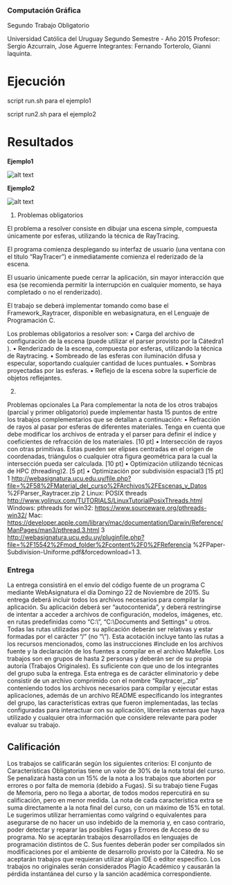 ### Computación Gráfica
Segundo Trabajo Obligatorio

Universidad Católica del Uruguay
Segundo Semestre - Año 2015
Profesor: Sergio Azcurrain, Jose Aguerre
Integrantes: Fernando Torterolo, Gianni Iaquinta.

# Ejecución

script run.sh para el ejemplo1

script run2.sh para el ejemplo2


# Resultados

**Ejemplo1**

![alt text](https://github.com/nandotorterolo/computaciongrafica/blob/master/obligatorio2/Ejemplo1.png "Ejemplo1")

**Ejemplo2**

![alt text](https://github.com/nandotorterolo/computaciongrafica/blob/master/obligatorio2/Ejemplo2.png "Ejemplo2")


1. Problemas obligatorios

El problema a resolver consiste en dibujar una escena simple, compuesta únicamente por
esferas, utilizando la técnica de RayTracing.

El programa comienza desplegando su interfaz de usuario (una ventana con el título
“RayTracer”) e inmediatamente comienza el rederizado de la escena.

El usuario únicamente puede cerrar la aplicación, sin mayor interacción que esa (se
recomienda permitir la interrupción en cualquier momento, se haya completado o no el
renderizado).

El trabajo se deberá implementar tomando como base el Framework_Raytracer, disponible
en webasignatura, en el Lenguaje de Programación C.

Los problemas obligatorios a resolver son:
• Carga del archivo de configuración de la escena (puede utilizar el parser provisto por la Cátedra1 ).
• Renderizado de la escena, compuesta por esferas, utilizando la técnica de Raytracing.
• Sombreado de las esferas con iluminación difusa y especular, soportando cualquier cantidad de luces puntuales.
• Sombras proyectadas por las esferas.
• Reflejo de la escena sobre la superficie de objetos reflejantes.

2.
Problemas opcionales
La Para complementar la nota de los otros trabajos (parcial y primer obligatorio) puede
implementar hasta 15 puntos de entre los trabajos complementarios que se detallan a
continuación:
• Refracción de rayos al pasar por esferas de diferentes materiales. Tenga en cuenta
    que debe modificar los archivos de entrada y el parser para definir el índice y
    coeficientes de refracción de los materiales. [10 pt]
• Intersección de rayos con otras primitivas. Estas pueden ser elipses centradas en el
    origen de coordenadas, triángulos o cualquier otra figura geométrica para la cual la
     intersección pueda ser calculada. [10 pt]
• Optimización utilizando técnicas de HPC (threading)2. [5 pt]
• Optimización por subdivisión espacial3 [15 pt]
1 http://webasignatura.ucu.edu.uy/file.php?file=%2F58%2FMaterial_del_curso%2FArchivos%2FEscenas_y_Datos
%2FParser_Raytracer.zip
2 Linux: POSIX threads http://www.yolinux.com/TUTORIALS/LinuxTutorialPosixThreads.html
Windows: pthreads for win32: https://www.sourceware.org/pthreads-win32/
Mac: https://developer.apple.com/library/mac/documentation/Darwin/Reference/ManPages/man3/pthread.3.html
3 http://webasignatura.ucu.edu.uy/pluginfile.php?file=%2F15542%2Fmod_folder%2Fcontent%2F0%2FReferencia
%2FPaper-Subdivision-Uniforme.pdf&forcedownload=1
3.

### Entrega
La entrega consistirá en el envío del código fuente de un programa C mediante
WebAsignatura el día Domingo 22 de Noviembre de 2015. Su entrega deberá incluir todos
los archivos necesarios para compilar la aplicación.
Su aplicación deberá ser “autocontenida”, y deberá restringirse de intentar a acceder a
archivos de configuración, modelos, imágenes, etc. en rutas predefinidas como “C:\”,
“C:\Documents and Settings" u otros. Todas las rutas utilizadas por su aplicación deberán
ser relativas y estar formadas por el carácter “/” (no “\”).
Esta acotación incluye tanto las rutas a los recursos mencionados, como las instrucciones #include en los archivos fuente y
la declaración de los fuentes a compilar en el archivo Makefile.
Los trabajos son en grupos de hasta 2 personas y deberán ser de su propia autoría (Trabajos
Originales). Es suficiente con que uno de los integrantes del grupo suba la entrega.
Esta entrega es de carácter eliminatorio y debe consistir de un archivo comprimido con el
nombre “Raytracer_<Apellidos>.zip” conteniendo todos los archivos necesarios para
compilar y ejecutar estas aplicaciones, además de un archivo README especificando los
integrantes del grupo, las características extras que fueron implementadas, las teclas
configuradas para interactuar con su aplicación, librerías externas que haya utilizado y
cualquier otra información que considere relevante para poder evaluar su trabajo.

## Calificación
Los trabajos se calificarán según los siguientes criterios: El conjunto de Características
Obligatorias tiene un valor de 30% de la nota total del curso.
Se penalizará hasta con un 15% de la nota a los trabajos que aborten por errores o por falta
de memoria (debido a Fugas). Si su trabajo tiene Fugas de Memoria, pero no llega a abortar,
de todos modos repercutirá en su calificación, pero en menor medida.
La nota de cada característica extra se suma directamente a la nota final del curso, con un
máximo de 15% en total.
Le sugerimos utilizar herramientas como valgrind o equivalentes para asegurarse de no
hacer un uso indebido de la memoria y, en caso contrario, poder detectar y reparar las
posibles Fugas y Errores de Acceso de su programa.
No se aceptarán trabajos desarrollados en lenguajes de programación distintos de C.
Sus fuentes deberán poder ser compilados sin modificaciones por el ambiente de desarrollo
provisto por la Cátedra. No se aceptarán trabajos que requieran utilizar algún IDE o editor
específico.
Los trabajos no originales serán considerados Plagio Académico y causarán la pérdida
instantánea del curso y la sanción académica correspondiente.
